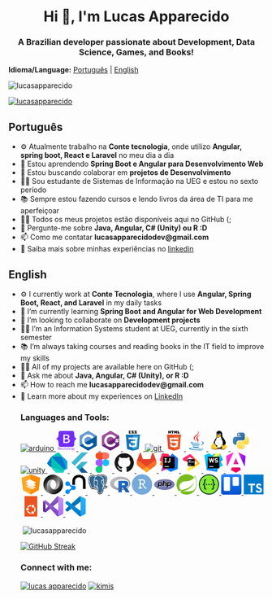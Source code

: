 <h1 align="center">Hi 👋, I'm Lucas Apparecido</h1>
<h3 align="center">A Brazilian developer passionate about Development, Data Science, Games, and Books!</h3>

<p align="left">
  <strong>Idioma/Language:</strong>
  <a href="#content-pt">Português</a> |
  <a href="#content-en">English</a>
</p>

<p align="left"> <img src="https://komarev.com/ghpvc/?username=lucasapparecido&label=Profile%20views&color=yellow&style=for-the-badge" alt="lucasapparecido" /> </p>

<p align="left"> <a href="https://github.com/ryo-ma/github-profile-trophy"><img src="https://github-profile-trophy.vercel.app/?username=lucasapparecido&row=2&column=-1&theme=gruvbox&no-bg=true&rank=-SECRET" alt="lucasapparecido" /></a> </p>

<h2 id="content-pt">Português</h2>
<ul>
  <li>⚙ Atualmente trabalho na <strong>Conte tecnologia</strong>, onde utilizo <strong>Angular, spring boot, React e Laravel</strong> no meu dia a dia</li>
  <li>🌱 Estou aprendendo <strong>Spring Boot e Angular para Desenvolvimento Web</strong></li>
  <li>👯 Estou buscando colaborar em <strong>projetos de Desenvolvimento</strong></li>
  <li>👨‍🎓 Sou estudante de Sistemas de Informação na UEG e estou no sexto período</li>
  <li>📚 Sempre estou fazendo cursos e lendo livros da área de TI para me aperfeiçoar</li>
  <li>👨‍💻 Todos os meus projetos estão disponíveis aqui no GitHub (;</li>
  <li>💬 Pergunte-me sobre <strong>Java, Angular, C# (Unity) ou R :D</strong></li>
  <li>📫 Como me contatar <strong>lucasapparecidodev@gmail.com</strong></li>
  <li>📄 Saiba mais sobre minhas experiências no <a href="https://www.linkedin.com/in/lucas-apparecido-de-oliveira-aa0670207/">linkedin</a></li>
</ul>

<h2 id="content-en">English</h2>
<ul>
  <li>⚙ I currently work at <strong>Conte Tecnologia</strong>, where I use <strong>Angular, Spring Boot, React, and Laravel</strong> in my daily tasks</li>
  <li>🌱 I’m currently learning <strong>Spring Boot and Angular for Web Development</strong></li>
  <li>👯 I’m looking to collaborate on <strong>Development projects</strong></li>
  <li>👨‍🎓 I’m an Information Systems student at UEG, currently in the sixth semester</li>
  <li>📚 I’m always taking courses and reading books in the IT field to improve my skills</li>
  <li>👨‍💻 All of my projects are available here on GitHub (;</li>
  <li>💬 Ask me about <strong>Java, Angular, C# (Unity), or R :D</strong></li>
  <li>📫 How to reach me <strong>lucasapparecidodev@gmail.com</strong></li>
  <li>📄 Learn more about my experiences on <a href="https://www.linkedin.com/in/lucas-apparecido-de-oliveira-aa0670207/">LinkedIn</a></li>
  
  <h3 align="left">Languages and Tools:</h3>
<p align="left"> <a href="https://www.arduino.cc/" target="_blank" rel="noreferrer"> <img src="https://cdn.worldvectorlogo.com/logos/arduino-1.svg" alt="arduino" width="40" height="40"/> </a> 
                <a href="https://getbootstrap.com" target="_blank" rel="noreferrer"> <img src="https://raw.githubusercontent.com/devicons/devicon/master/icons/bootstrap/bootstrap-plain-wordmark.svg" alt="bootstrap" width="40" height="40"/> </a> 
                <a href="https://www.cprogramming.com/" target="_blank" rel="noreferrer"> <img src="https://raw.githubusercontent.com/devicons/devicon/master/icons/c/c-original.svg" alt="c" width="40" height="40"/> </a> 
                <a href="https://www.w3schools.com/cs/" target="_blank" rel="noreferrer"> <img src="https://raw.githubusercontent.com/devicons/devicon/master/icons/csharp/csharp-original.svg" alt="csharp" width="40" height="40"/> </a> 
                <a href="https://www.w3schools.com/css/" target="_blank" rel="noreferrer"> <img src="https://raw.githubusercontent.com/devicons/devicon/master/icons/css3/css3-original-wordmark.svg" alt="css3" width="40" height="40"/> </a> 
                <a href="https://git-scm.com/" target="_blank" rel="noreferrer"> <img src="https://www.vectorlogo.zone/logos/git-scm/git-scm-icon.svg" alt="git" width="40" height="40"/> </a> 
                <a href="https://www.w3.org/html/" target="_blank" rel="noreferrer"> <img src="https://raw.githubusercontent.com/devicons/devicon/master/icons/html5/html5-original-wordmark.svg" alt="html5" width="40" height="40"/> </a> 
                <a href="https://www.java.com" target="_blank" rel="noreferrer"> <img src="https://raw.githubusercontent.com/devicons/devicon/master/icons/java/java-original.svg" alt="java" width="40" height="40"/> </a> 
                <a href="https://www.linux.org/" target="_blank" rel="noreferrer"> <img src="https://raw.githubusercontent.com/devicons/devicon/master/icons/linux/linux-original.svg" alt="linux" width="40" height="40"/> </a> 
                <a href="https://www.python.org" target="_blank" rel="noreferrer"> <img src="https://raw.githubusercontent.com/devicons/devicon/master/icons/python/python-original.svg" alt="python" width="40" height="40"/> </a> 
                <a href="https://unity.com/" target="_blank" rel="noreferrer"> <img src="https://www.vectorlogo.zone/logos/unity3d/unity3d-icon.svg" alt="unity" width="40" height="40"/> </a> 
                <a href="https://dart.dev" target="_blank" rel="noreferrer"> <img src="https://raw.githubusercontent.com/devicons/devicon/master/icons/dart/dart-original.svg" alt="dart" width="40" height="40"/> </a> 
                <a href="https://docs.flutter.dev" target="_blank" rel="noreferrer"> <img src="https://raw.githubusercontent.com/devicons/devicon/master/icons/flutter/flutter-original.svg" alt="flutter" width="40" height="40"/> </a> 
                <a href="https://www.figma.com" target="_blank" rel="noreferrer"> <img src="https://raw.githubusercontent.com/devicons/devicon/master/icons/figma/figma-original.svg" alt="figma" width="40" height="40"/> </a> 
                <a href="https://github.com" target="_blank" rel="noreferrer"> <img src="https://raw.githubusercontent.com/devicons/devicon/master/icons/github/github-original.svg" alt="github" width="40" height="40"/> </a> 
                <a href="https://about.gitlab.com" target="_blank" rel="noreferrer"> <img src="https://raw.githubusercontent.com/devicons/devicon/master/icons/gitlab/gitlab-original.svg" alt="gitlab" width="40" height="40"/> </a> 
                <a href="https://www.jetbrains.com/idea/" target="_blank" rel="noreferrer"> <img src="https://raw.githubusercontent.com/devicons/devicon/master/icons/intellij/intellij-original.svg" alt="intellij" width="40" height="40"/> </a> 
                <a href="https://www.jetbrains.com" target="_blank" rel="noreferrer"> <img src="https://raw.githubusercontent.com/devicons/devicon/master/icons/jetbrains/jetbrains-original.svg" alt="jetbrains" width="40" height="40"/> </a> 
                <a href="https://www.jetbrains.com/webstorm/" target="_blank" rel="noreferrer"> <img src="https://raw.githubusercontent.com/devicons/devicon/master/icons/webstorm/webstorm-original.svg" alt="webstorm" width="40" height="40"/> </a> 
                <a href="https://angular.dev" target="_blank" rel="noreferrer"> <img src="https://raw.githubusercontent.com/devicons/devicon/master/icons/angular/angular-original.svg" alt="angular" width="40" height="40"/> </a> 
                <a href="https://material.angular.io" target="_blank" rel="noreferrer"> <img src="https://raw.githubusercontent.com/devicons/devicon/master/icons/angularmaterial/angularmaterial-original.svg" alt="angular material" width="40" height="40"/> </a> 
                <a href="https://www.json.org/json-en.html" target="_blank" rel="noreferrer"> <img src="https://raw.githubusercontent.com/devicons/devicon/master/icons/json/json-original.svg" alt="json" width="40" height="40"/> </a> 
                <a href="https://neo4j.com" target="_blank" rel="noreferrer"> <img src="https://raw.githubusercontent.com/devicons/devicon/master/icons/neo4j/neo4j-original.svg" alt="neo4j" width="40" height="40"/> </a> 
                <a href="https://www.postgresql.org" target="_blank" rel="noreferrer"> <img src="https://raw.githubusercontent.com/devicons/devicon/master/icons/postgresql/postgresql-original.svg" alt="postgresql" width="40" height="40"/> </a> 
                <a href="https://www.r-project.org" target="_blank" rel="noreferrer"> <img src="https://raw.githubusercontent.com/devicons/devicon/master/icons/r/r-original.svg" alt="R" width="40" height="40"/> </a> 
                <a href="https://rstudio-education.github.io/hopr/starting.html" target="_blank" rel="noreferrer"> <img src="https://raw.githubusercontent.com/devicons/devicon/master/icons/rstudio/rstudio-original.svg" alt="rstudio" width="40" height="40"/> </a> 
                <a href="https://www.php.net" target="_blank" rel="noreferrer"> <img src="https://raw.githubusercontent.com/devicons/devicon/master/icons/php/php-original.svg" alt="php" width="40" height="40"/> </a> 
                <a href="https://spring.io" target="_blank" rel="noreferrer"> <img src="https://raw.githubusercontent.com/devicons/devicon/master/icons/spring/spring-original.svg" alt="spring" width="40" height="40"/> </a> 
                <a href="https://swagger.io" target="_blank" rel="noreferrer"> <img src="https://raw.githubusercontent.com/devicons/devicon/master/icons/swagger/swagger-original.svg" alt="swagger" width="40" height="40"/> </a> 
                <a href="https://trello.com" target="_blank" rel="noreferrer"> <img src="https://raw.githubusercontent.com/devicons/devicon/master/icons/trello/trello-original.svg" alt="trello" width="40" height="40"/> </a> 
                <a href="https://www.typescriptlang.org" target="_blank" rel="noreferrer"> <img src="https://raw.githubusercontent.com/devicons/devicon/master/icons/typescript/typescript-original.svg" alt="typescript" width="40" height="40"/> </a> 
                <a href="https://ubuntu.com" target="_blank" rel="noreferrer"> <img src="https://raw.githubusercontent.com/devicons/devicon/master/icons/ubuntu/ubuntu-original.svg" alt="ubuntu" width="40" height="40"/> </a> 
                <a href="https://visualstudio.microsoft.com/pt-br/" target="_blank" rel="noreferrer"> <img src="https://raw.githubusercontent.com/devicons/devicon/master/icons/visualstudio/visualstudio-original.svg" alt="visual studio" width="40" height="40"/> </a> 
                <a href="https://code.visualstudio.com" target="_blank" rel="noreferrer"> <img src="https://raw.githubusercontent.com/devicons/devicon/master/icons/vscode/vscode-original.svg" alt="visual studio code" width="40" height="40"/> </a> </p>
                

<p>&nbsp;<img height=200 align="center" src="https://github-readme-stats.vercel.app/api?username=lucasapparecido&show_icons=true&theme=gruvbox&locale=en&bg_color=00000000" alt="lucasapparecido" /></p>

[![GitHub Streak](http://github-readme-streak-stats.herokuapp.com?user=LucasApparecido&theme=gruvbox&date_format=%5BY%20%5DM%20j&exclude_days=Sun%2CSat&card_width=828&background=EB545400)](https://git.io/streak-stats)

<h3 align="left">Connect with me:</h3>
<p align="left">
      <a href="[https://linkedin.com/in/gabriel-luna-20a847218](https://www.linkedin.com/in/lucas-apparecido-de-oliveira-aa0670207/)" target="blank"><img align="center" src="https://raw.githubusercontent.com/rahuldkjain/github-profile-readme-generator/master/src/images/icons/Social/linked-in-alt.svg" alt="lucas apparecido" height="30" width="40" /></a>
      <a href="https://instagram.com/kimis1001001" target="blank"><img align="center" src="https://raw.githubusercontent.com/rahuldkjain/github-profile-readme-generator/master/src/images/icons/Social/instagram.svg" alt="kimis" height="30" width="40" /></a>
</p>

</ul>

